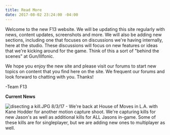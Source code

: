 ```yaml
---
title: Read More
date: 2017-08-02 23:24:00 -04:00
---
```


Welcome to the new F13 website. We will be updating this site regularly with news, content updates, screenshots and more. We will also be adding new sections, including one that focuses on discussions we're having internally, here at the studio. These discussions will focus on new features or ideas that we're kicking around for the game. Think of this a sort of "behind the scenes" at Gun/Illfonic. 

We hope you enjoy the new site and please visit our forums to start new topics on content that you find here on the site. We frequent our forums and look forward to chatting with you. Thanks!

-Team F13  

**Current News**

![disecting a kill.JPG](/uploads/disecting%20a%20kill.JPG)
8/3/17 - We're back at House of Moves in L.A. with Kane Hodder for another motion capture shoot.  We're capturing kills for new Jason's as well as additional kills for ALL Jasons in-game. Some of these kills are for singleplayer, but we are adding new ones to multiplayer as well. 